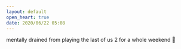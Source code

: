 ```yaml
---
layout: default
open_heart: true
date: 2020/06/22 05:08
---
```


mentally drained from playing the last of us 2 for a whole weekend 🤯
